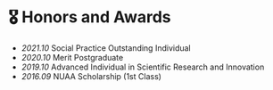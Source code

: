# 🎖 Honors and Awards
- *2021.10* Social Practice Outstanding Individual 
- *2020.10* Merit Postgraduate
- *2019.10* Advanced Individual in Scientific Research and Innovation 
- *2016.09* NUAA Scholarship (1st Class)

